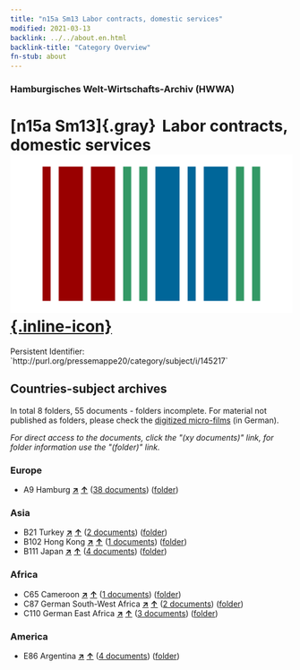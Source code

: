 ```yaml
---
title: "n15a Sm13 Labor contracts, domestic services"
modified: 2021-03-13
backlink: ../../about.en.html
backlink-title: "Category Overview"
fn-stub: about
---
```


### Hamburgisches Welt-Wirtschafts-Archiv (HWWA)

# [n15a Sm13]{.gray}&#8201; Labor contracts, domestic services &#160; [![Wikidata](/images/Wikidata-logo.svg "Wikidata"){.inline-icon}](http://www.wikidata.org/entity/Q104710809)

<div class="hint">Persistent Identifier: `http://purl.org/pressemappe20/category/subject/i/145217`</div>







## Countries-subject archives





In total 8 folders, 55 documents - folders incomplete.
For material not published as folders, please check the [digitized micro-films](/film/h1_sh.de.html) (in German).

_For direct access to the documents, click the "(xy documents)" link, for folder information use the "(folder)" link._



### Europe

- A9 Hamburg [**&nearr;**](../../../geo/i/140905/about.en.html "Hamburg (all folders)") [**&uarr;**](../../../geo/about.en.html#A9 "Country category system") (<a href="https://pm20.zbw.eu/iiifview/folder/sh/140905,145217" title="about: Hamburg : Labor contracts, domestic services" target="_blank">38 documents</a>) ([folder](../../../../folder/sh/1409xx/140905/1452xx/145217/about.en.html))

### Asia

- B21 Turkey [**&nearr;**](../../../geo/i/141111/about.en.html "Turkey (all folders)") [**&uarr;**](../../../geo/about.en.html#B21 "Country category system") (<a href="https://pm20.zbw.eu/iiifview/folder/sh/141111,145217" title="about: Turkey : Labor contracts, domestic services" target="_blank">2 documents</a>) ([folder](../../../../folder/sh/1411xx/141111/1452xx/145217/about.en.html))
- B102 Hong Kong [**&nearr;**](../../../geo/i/141268/about.en.html "Hong Kong (all folders)") [**&uarr;**](../../../geo/about.en.html#B102 "Country category system") (<a href="https://pm20.zbw.eu/iiifview/folder/sh/141268,145217" title="about: Hong Kong : Labor contracts, domestic services" target="_blank">1 documents</a>) ([folder](../../../../folder/sh/1412xx/141268/1452xx/145217/about.en.html))
- B111 Japan [**&nearr;**](../../../geo/i/141272/about.en.html "Japan (all folders)") [**&uarr;**](../../../geo/about.en.html#B111 "Country category system") (<a href="https://pm20.zbw.eu/iiifview/folder/sh/141272,145217" title="about: Japan : Labor contracts, domestic services" target="_blank">4 documents</a>) ([folder](../../../../folder/sh/1412xx/141272/1452xx/145217/about.en.html))

### Africa

- C65 Cameroon [**&nearr;**](../../../geo/i/141410/about.en.html "Cameroon (all folders)") [**&uarr;**](../../../geo/about.en.html#C65 "Country category system") (<a href="https://pm20.zbw.eu/iiifview/folder/sh/141410,145217" title="about: Cameroon : Labor contracts, domestic services" target="_blank">1 documents</a>) ([folder](../../../../folder/sh/1414xx/141410/1452xx/145217/about.en.html))
- C87 German South-West Africa [**&nearr;**](../../../geo/i/141450/about.en.html "German South-West Africa (all folders)") [**&uarr;**](../../../geo/about.en.html#C87 "Country category system") (<a href="https://pm20.zbw.eu/iiifview/folder/sh/141450,145217" title="about: German South-West Africa : Labor contracts, domestic services" target="_blank">2 documents</a>) ([folder](../../../../folder/sh/1414xx/141450/1452xx/145217/about.en.html))
- C110 German East Africa [**&nearr;**](../../../geo/i/141471/about.en.html "German East Africa (all folders)") [**&uarr;**](../../../geo/about.en.html#C110 "Country category system") (<a href="https://pm20.zbw.eu/iiifview/folder/sh/141471,145217" title="about: German East Africa : Labor contracts, domestic services" target="_blank">3 documents</a>) ([folder](../../../../folder/sh/1414xx/141471/1452xx/145217/about.en.html))

### America

- E86 Argentina [**&nearr;**](../../../geo/i/141692/about.en.html "Argentina (all folders)") [**&uarr;**](../../../geo/about.en.html#E86 "Country category system") (<a href="https://pm20.zbw.eu/iiifview/folder/sh/141692,145217" title="about: Argentina : Labor contracts, domestic services" target="_blank">4 documents</a>) ([folder](../../../../folder/sh/1416xx/141692/1452xx/145217/about.en.html))








